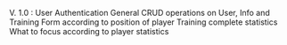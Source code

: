 V. 1.0 : 
  User Authentication
  General CRUD operations on User, Info and Training
  Form according to position of player
  Training complete statistics
  What to focus according to player statistics
  
